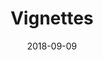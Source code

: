 ---
# Page title
title: Vignettes

# Title for the menu link if you wish to use a shorter link title, otherwise remove this option.
linktitle: Learning

# Page summary for search engines.
summary: Here, you can find a detailed list of vignettes 

# Date page published
date: 2018-09-09

# Book page type (do not modify).
type: book

# Position of this page in the menu. Remove this option to sort alphabetically.
weight: 1
---